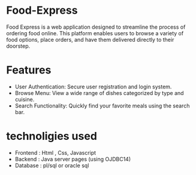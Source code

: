 ﻿# Food-Express

Food Express is a web application designed to streamline the process of ordering food online. This platform enables users to browse a variety of food options, place orders, and have them delivered directly to their doorstep. 

# Features
- User Authentication: Secure user registration and login system.
- Browse Menu: View a wide range of dishes categorized by type and cuisine.
- Search Functionality: Quickly find your favorite meals using the search bar.

# technoligies used
- Frontend : Html , Css, Javascript
- Backend : Java server pages (using OJDBC14)
- Database : pl/sql or oracle sql
